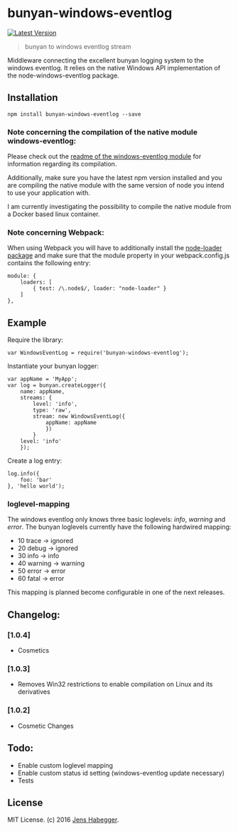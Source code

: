 # bunyan-windows-eventlog

[![Latest Version](https://img.shields.io/npm/v/bunyan-windows-eventlog.svg?style=flat-square)](https://npmjs.org/package/bunyan-windows-eventlog)

> bunyan to windows eventlog stream

Middleware connecting the excellent bunyan logging system to the windows eventlog. It relies on the native Windows API implementation of the node-windows-eventlog package. 

## Installation

    npm install bunyan-windows-eventlog --save 

### Note concerning the compilation of the native module windows-eventlog:

Please check out the [readme of the windows-eventlog module](https://github.com/jfromaniello/node-windows-eventlog) for information regarding its compilation. 

Additionally, make sure you have the latest npm version installed and you are compiling the native module with the same version of node you intend to use your application with.

I am currently investigating the possibility to compile the native module from a Docker based linux container.

### Note concerning Webpack:

When using Webpack you will have to additionally install the [node-loader package](https://www.npmjs.com/package/node-loader) and make sure that the module property in your webpack.config.js contains the following entry:

    module: {
        loaders: [
            { test: /\.node$/, loader: "node-loader" }
        ]
    },

## Example

Require the library:

    var WindowsEventLog = require('bunyan-windows-eventlog');

Instantiate your bunyan logger:

    var appName = 'MyApp';
    var log = bunyan.createLogger({
        name: appName,
        streams: {
            level: 'info',
            type: 'raw',
            stream: new WindowsEventLog({ 
                appName: appName 
                })
            }
        level: 'info'
        });

Create a log entry:

    log.info({
        foo: 'bar'
    }, 'hello world');

### loglevel-mapping

The windows eventlog only knows three basic loglevels: *info*, *warning* and *error*. The bunyan loglevels currently have the following hardwired mapping:
    
* 10 trace -> ignored
* 20 debug -> ignored
* 30 info -> info
* 40 warning -> warning
* 50 error -> error 
* 60 fatal -> error

This mapping is planned become configurable in one of the next releases.

## Changelog:

### [1.0.4] 

* Cosmetics

### [1.0.3]

* Removes Win32 restrictions to enable compilation on Linux and its derivatives

### [1.0.2]

* Cosmetic Changes

## Todo:

* Enable custom loglevel mapping
* Enable custom status id setting (windows-eventlog update necessary)
* Tests

## License

MIT License. (c) 2016 [Jens Habegger](jfc.habegger@gmail.com).


